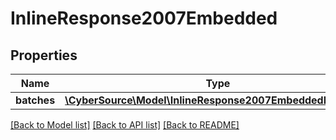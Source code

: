# InlineResponse2007Embedded

## Properties
Name | Type | Description | Notes
------------ | ------------- | ------------- | -------------
**batches** | [**\CyberSource\Model\InlineResponse2007EmbeddedBatches[]**](InlineResponse2007EmbeddedBatches.md) |  | [optional] 

[[Back to Model list]](../README.md#documentation-for-models) [[Back to API list]](../README.md#documentation-for-api-endpoints) [[Back to README]](../README.md)


